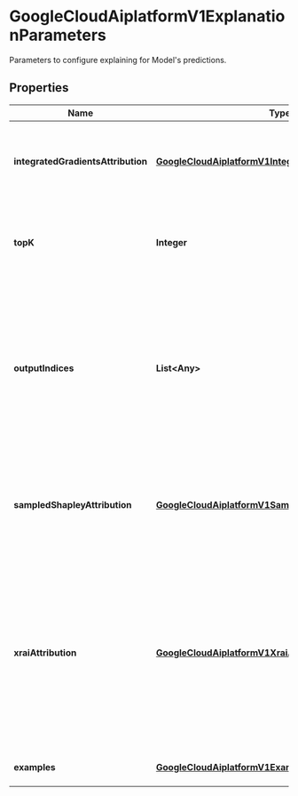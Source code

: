 

# GoogleCloudAiplatformV1ExplanationParameters

Parameters to configure explaining for Model's predictions.

## Properties

| Name | Type | Description | Notes |
|------------ | ------------- | ------------- | -------------|
|**integratedGradientsAttribution** | [**GoogleCloudAiplatformV1IntegratedGradientsAttribution**](GoogleCloudAiplatformV1IntegratedGradientsAttribution.md) | An attribution method that computes Aumann-Shapley values taking advantage of the model&#39;s fully differentiable structure. Refer to this paper for more details: https://arxiv.org/abs/1703.01365 |  [optional] |
|**topK** | **Integer** | If populated, returns attributions for top K indices of outputs (defaults to 1). Only applies to Models that predicts more than one outputs (e,g, multi-class Models). When set to -1, returns explanations for all outputs. |  [optional] |
|**outputIndices** | **List&lt;Any&gt;** | If populated, only returns attributions that have output_index contained in output_indices. It must be an ndarray of integers, with the same shape of the output it&#39;s explaining. If not populated, returns attributions for top_k indices of outputs. If neither top_k nor output_indices is populated, returns the argmax index of the outputs. Only applicable to Models that predict multiple outputs (e,g, multi-class Models that predict multiple classes). |  [optional] |
|**sampledShapleyAttribution** | [**GoogleCloudAiplatformV1SampledShapleyAttribution**](GoogleCloudAiplatformV1SampledShapleyAttribution.md) | An attribution method that approximates Shapley values for features that contribute to the label being predicted. A sampling strategy is used to approximate the value rather than considering all subsets of features. Refer to this paper for model details: https://arxiv.org/abs/1306.4265. |  [optional] |
|**xraiAttribution** | [**GoogleCloudAiplatformV1XraiAttribution**](GoogleCloudAiplatformV1XraiAttribution.md) | An attribution method that redistributes Integrated Gradients attribution to segmented regions, taking advantage of the model&#39;s fully differentiable structure. Refer to this paper for more details: https://arxiv.org/abs/1906.02825 XRAI currently performs better on natural images, like a picture of a house or an animal. If the images are taken in artificial environments, like a lab or manufacturing line, or from diagnostic equipment, like x-rays or quality-control cameras, use Integrated Gradients instead. |  [optional] |
|**examples** | [**GoogleCloudAiplatformV1Examples**](GoogleCloudAiplatformV1Examples.md) | Example-based explanations that returns the nearest neighbors from the provided dataset. |  [optional] |



